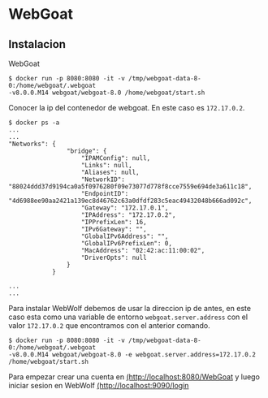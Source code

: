 # WebGoat

## Instalacion

WebGoat

```
$ docker run -p 8080:8080 -it -v /tmp/webgoat-data-8-0:/home/webgoat/.webgoat
-v8.0.0.M14 webgoat/webgoat-8.0 /home/webgoat/start.sh
```

Conocer la ip del contenedor de webgoat. En este caso es `172.17.0.2`.

```
$ docker ps -a
...
...
"Networks": {
                "bridge": {
                    "IPAMConfig": null,
                    "Links": null,
                    "Aliases": null,
                    "NetworkID": "88024ddd37d9194ca0a5f0976280f09e73077d778f8cce7559e694de3a611c18",
                    "EndpointID": "4d6988ee90aa2421a139ec8d46762c63a0dfdf283c5eac49432048b666ad092c",
                    "Gateway": "172.17.0.1",
                    "IPAddress": "172.17.0.2",
                    "IPPrefixLen": 16,
                    "IPv6Gateway": "",
                    "GlobalIPv6Address": "",
                    "GlobalIPv6PrefixLen": 0,
                    "MacAddress": "02:42:ac:11:00:02",
                    "DriverOpts": null
                }
            }

...
...
```


Para instalar WebWolf debemos de usar la direccion ip de antes, en este caso esta como una variable de entorno `webgoat.server.address` con el valor `172.17.0.2` que encontramos con el anterior comando.

```
$ docker run -p 8080:8080 -it -v /tmp/webgoat-data-8-0:/home/webgoat/.webgoat
-v8.0.0.M14 webgoat/webgoat-8.0 -e webgoat.server.address=172.17.0.2 /home/webgoat/start.sh
```

Para empezar crear una cuenta en [(http://localhost:8080/WebGoat](http://localhost:8080/WebGoat) y luego iniciar sesion en WebWolf [(http://localhost:9090/login](http://localhost:9090/login)